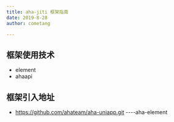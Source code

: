 ```yaml
---
title: aha-jiti 框架指南
date: 2019-8-28
author: cometang

---
```




## 框架使用技术

- element
- ahaapi

## 框架引入地址 

- https://github.com/ahateam/aha-uniapp.git ----aha-element
